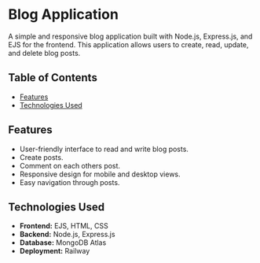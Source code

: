 
# Blog Application

A simple and responsive blog application built with Node.js, Express.js, and EJS for the frontend. This application allows users to create, read, update, and delete blog posts.

## Table of Contents

- [Features](#features)
- [Technologies Used](#technologies-used)

## Features

- User-friendly interface to read and write blog posts.
- Create posts.
- Comment on each others post.
- Responsive design for mobile and desktop views.
- Easy navigation through posts.

## Technologies Used

- **Frontend:** EJS, HTML, CSS
- **Backend:** Node.js, Express.js
- **Database:** MongoDB Atlas
- **Deployment:** Railway

